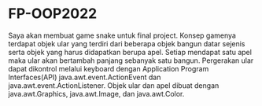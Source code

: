 # FP-OOP2022 
Saya akan membuat game snake untuk final project. Konsep gamenya terdapat objek ular yang terdiri dari beberapa objek bangun datar sejenis serta objek yang harus didapatkan berupa apel. Setiap mendapat satu apel maka ular akan bertambah panjang sebanyak satu bangun. Pergerakan ular dapat dikontrol melalui keyboard dengan Application Program Interfaces(API) java.awt.event.ActionEvent dan java.awt.event.ActionListener. Objek ular dan apel dibuat dengan java.awt.Graphics, java.awt.Image, dan java.awt.Color.
